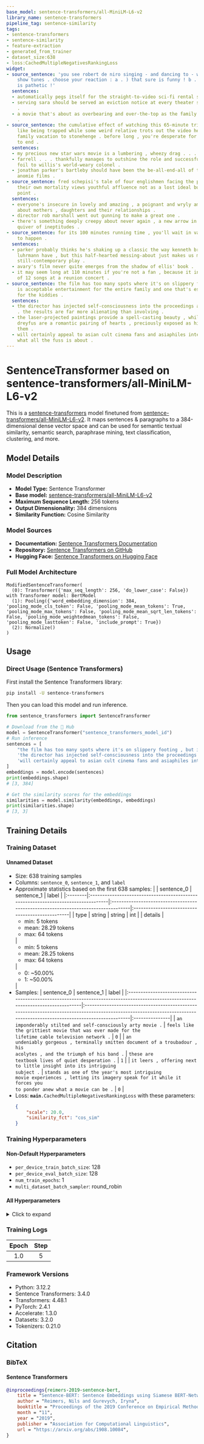 ```yaml
---
base_model: sentence-transformers/all-MiniLM-L6-v2
library_name: sentence-transformers
pipeline_tag: sentence-similarity
tags:
- sentence-transformers
- sentence-similarity
- feature-extraction
- generated_from_trainer
- dataset_size:638
- loss:CachedMultipleNegativesRankingLoss
widget:
- source_sentence: 'you see robert de niro singing - and dancing to - west side story
    show tunes . choose your reaction : a . ) that sure is funny ! b . ) that sure
    is pathetic !'
  sentences:
  - automatically pegs itself for the straight-to-video sci-fi rental shelf .
  - serving sara should be served an eviction notice at every theater stuck with it
    .
  - a movie that's about as overbearing and over-the-top as the family it depicts
    .
- source_sentence: the cumulative effect of watching this 65-minute trifle is rather
    like being trapped while some weird relative trots out the video he took of the
    family vacation to stonehenge . before long , you're desperate for the evening
    to end .
  sentences:
  - my precious new star wars movie is a lumbering , wheezy drag . . .
  - farrell . . . thankfully manages to outshine the role and successfully plays the
    foil to willis's world-weary colonel .
  - jonathan parker's bartleby should have been the be-all-end-all of the modern-office
    anomie films .
- source_sentence: fred schepisi's tale of four englishmen facing the prospect of
    their own mortality views youthful affluence not as a lost ideal but a starting
    point .
  sentences:
  - everyone's insecure in lovely and amazing , a poignant and wryly amusing film
    about mothers , daughters and their relationships .
  - director rob marshall went out gunning to make a great one .
  - there's something deeply creepy about never again , a new arrow in schaeffer's
    quiver of ineptitudes .
- source_sentence: for its 100 minutes running time , you'll wait in vain for a movie
    to happen .
  sentences:
  - parker probably thinks he's shaking up a classic the way kenneth branagh and baz
    luhrmann have , but this half-hearted messing-about just makes us miss wilde's
    still-contemporary play .
  - avary's film never quite emerges from the shadow of ellis' book .
  - it may seem long at 110 minutes if you're not a fan , because it includes segments
    of 12 songs at a reunion concert .
- source_sentence: the film has too many spots where it's on slippery footing , but
    is acceptable entertainment for the entire family and one that's especially fit
    for the kiddies .
  sentences:
  - the director has injected self-consciousness into the proceedings at every turn
    . the results are far more alienating than involving .
  - the laser-projected paintings provide a spell-casting beauty , while russell and
    dreyfus are a romantic pairing of hearts , preciously exposed as history corners
    them .
  - will certainly appeal to asian cult cinema fans and asiaphiles interested to see
    what all the fuss is about .
---
```


# SentenceTransformer based on sentence-transformers/all-MiniLM-L6-v2

This is a [sentence-transformers](https://www.SBERT.net) model finetuned from [sentence-transformers/all-MiniLM-L6-v2](https://huggingface.co/sentence-transformers/all-MiniLM-L6-v2). It maps sentences & paragraphs to a 384-dimensional dense vector space and can be used for semantic textual similarity, semantic search, paraphrase mining, text classification, clustering, and more.

## Model Details

### Model Description
- **Model Type:** Sentence Transformer
- **Base model:** [sentence-transformers/all-MiniLM-L6-v2](https://huggingface.co/sentence-transformers/all-MiniLM-L6-v2) <!-- at revision fa97f6e7cb1a59073dff9e6b13e2715cf7475ac9 -->
- **Maximum Sequence Length:** 256 tokens
- **Output Dimensionality:** 384 dimensions
- **Similarity Function:** Cosine Similarity
<!-- - **Training Dataset:** Unknown -->
<!-- - **Language:** Unknown -->
<!-- - **License:** Unknown -->

### Model Sources

- **Documentation:** [Sentence Transformers Documentation](https://sbert.net)
- **Repository:** [Sentence Transformers on GitHub](https://github.com/UKPLab/sentence-transformers)
- **Hugging Face:** [Sentence Transformers on Hugging Face](https://huggingface.co/models?library=sentence-transformers)

### Full Model Architecture

```
ModifiedSentenceTransformer(
  (0): Transformer({'max_seq_length': 256, 'do_lower_case': False}) with Transformer model: BertModel 
  (1): Pooling({'word_embedding_dimension': 384, 'pooling_mode_cls_token': False, 'pooling_mode_mean_tokens': True, 'pooling_mode_max_tokens': False, 'pooling_mode_mean_sqrt_len_tokens': False, 'pooling_mode_weightedmean_tokens': False, 'pooling_mode_lasttoken': False, 'include_prompt': True})
  (2): Normalize()
)
```

## Usage

### Direct Usage (Sentence Transformers)

First install the Sentence Transformers library:

```bash
pip install -U sentence-transformers
```

Then you can load this model and run inference.
```python
from sentence_transformers import SentenceTransformer

# Download from the 🤗 Hub
model = SentenceTransformer("sentence_transformers_model_id")
# Run inference
sentences = [
    "the film has too many spots where it's on slippery footing , but is acceptable entertainment for the entire family and one that's especially fit for the kiddies .",
    'the director has injected self-consciousness into the proceedings at every turn . the results are far more alienating than involving .',
    'will certainly appeal to asian cult cinema fans and asiaphiles interested to see what all the fuss is about .',
]
embeddings = model.encode(sentences)
print(embeddings.shape)
# [3, 384]

# Get the similarity scores for the embeddings
similarities = model.similarity(embeddings, embeddings)
print(similarities.shape)
# [3, 3]
```

<!--
### Direct Usage (Transformers)

<details><summary>Click to see the direct usage in Transformers</summary>

</details>
-->

<!--
### Downstream Usage (Sentence Transformers)

You can finetune this model on your own dataset.

<details><summary>Click to expand</summary>

</details>
-->

<!--
### Out-of-Scope Use

*List how the model may foreseeably be misused and address what users ought not to do with the model.*
-->

<!--
## Bias, Risks and Limitations

*What are the known or foreseeable issues stemming from this model? You could also flag here known failure cases or weaknesses of the model.*
-->

<!--
### Recommendations

*What are recommendations with respect to the foreseeable issues? For example, filtering explicit content.*
-->

## Training Details

### Training Dataset

#### Unnamed Dataset

* Size: 638 training samples
* Columns: <code>sentence_0</code>, <code>sentence_1</code>, and <code>label</code>
* Approximate statistics based on the first 638 samples:
  |         | sentence_0                                                                        | sentence_1                                                                        | label                                           |
  |:--------|:----------------------------------------------------------------------------------|:----------------------------------------------------------------------------------|:------------------------------------------------|
  | type    | string                                                                            | string                                                                            | int                                             |
  | details | <ul><li>min: 5 tokens</li><li>mean: 28.29 tokens</li><li>max: 64 tokens</li></ul> | <ul><li>min: 5 tokens</li><li>mean: 28.25 tokens</li><li>max: 64 tokens</li></ul> | <ul><li>0: ~50.00%</li><li>1: ~50.00%</li></ul> |
* Samples:
  | sentence_0                                                                                                                       | sentence_1                                                                                                                                                             | label          |
  |:---------------------------------------------------------------------------------------------------------------------------------|:-----------------------------------------------------------------------------------------------------------------------------------------------------------------------|:---------------|
  | <code>an imponderably stilted and self-consciously arty movie .</code>                                                           | <code>feels like the grittiest movie that was ever made for the lifetime cable television network .</code>                                                             | <code>0</code> |
  | <code>an undeniably gorgeous , terminally smitten document of a troubadour , his acolytes , and the triumph of his band .</code> | <code>these are textbook lives of quiet desperation .</code>                                                                                                           | <code>1</code> |
  | <code>it leers , offering next to little insight into its intriguing subject .</code>                                            | <code>stands as one of the year's most intriguing movie experiences , letting its imagery speak for it while it forces you to ponder anew what a movie can be .</code> | <code>0</code> |
* Loss: <code>__main__.CachedMultipleNegativesRankingLoss</code> with these parameters:
  ```json
  {
      "scale": 20.0,
      "similarity_fct": "cos_sim"
  }
  ```

### Training Hyperparameters
#### Non-Default Hyperparameters

- `per_device_train_batch_size`: 128
- `per_device_eval_batch_size`: 128
- `num_train_epochs`: 1
- `multi_dataset_batch_sampler`: round_robin

#### All Hyperparameters
<details><summary>Click to expand</summary>

- `overwrite_output_dir`: False
- `do_predict`: False
- `eval_strategy`: no
- `prediction_loss_only`: True
- `per_device_train_batch_size`: 128
- `per_device_eval_batch_size`: 128
- `per_gpu_train_batch_size`: None
- `per_gpu_eval_batch_size`: None
- `gradient_accumulation_steps`: 1
- `eval_accumulation_steps`: None
- `torch_empty_cache_steps`: None
- `learning_rate`: 5e-05
- `weight_decay`: 0.0
- `adam_beta1`: 0.9
- `adam_beta2`: 0.999
- `adam_epsilon`: 1e-08
- `max_grad_norm`: 1
- `num_train_epochs`: 1
- `max_steps`: -1
- `lr_scheduler_type`: linear
- `lr_scheduler_kwargs`: {}
- `warmup_ratio`: 0.0
- `warmup_steps`: 0
- `log_level`: passive
- `log_level_replica`: warning
- `log_on_each_node`: True
- `logging_nan_inf_filter`: True
- `save_safetensors`: True
- `save_on_each_node`: False
- `save_only_model`: False
- `restore_callback_states_from_checkpoint`: False
- `no_cuda`: False
- `use_cpu`: False
- `use_mps_device`: False
- `seed`: 42
- `data_seed`: None
- `jit_mode_eval`: False
- `use_ipex`: False
- `bf16`: False
- `fp16`: False
- `fp16_opt_level`: O1
- `half_precision_backend`: auto
- `bf16_full_eval`: False
- `fp16_full_eval`: False
- `tf32`: None
- `local_rank`: 0
- `ddp_backend`: None
- `tpu_num_cores`: None
- `tpu_metrics_debug`: False
- `debug`: []
- `dataloader_drop_last`: False
- `dataloader_num_workers`: 0
- `dataloader_prefetch_factor`: None
- `past_index`: -1
- `disable_tqdm`: False
- `remove_unused_columns`: True
- `label_names`: None
- `load_best_model_at_end`: False
- `ignore_data_skip`: False
- `fsdp`: []
- `fsdp_min_num_params`: 0
- `fsdp_config`: {'min_num_params': 0, 'xla': False, 'xla_fsdp_v2': False, 'xla_fsdp_grad_ckpt': False}
- `fsdp_transformer_layer_cls_to_wrap`: None
- `accelerator_config`: {'split_batches': False, 'dispatch_batches': None, 'even_batches': True, 'use_seedable_sampler': True, 'non_blocking': False, 'gradient_accumulation_kwargs': None}
- `deepspeed`: None
- `label_smoothing_factor`: 0.0
- `optim`: adamw_torch
- `optim_args`: None
- `adafactor`: False
- `group_by_length`: False
- `length_column_name`: length
- `ddp_find_unused_parameters`: None
- `ddp_bucket_cap_mb`: None
- `ddp_broadcast_buffers`: False
- `dataloader_pin_memory`: True
- `dataloader_persistent_workers`: False
- `skip_memory_metrics`: True
- `use_legacy_prediction_loop`: False
- `push_to_hub`: False
- `resume_from_checkpoint`: None
- `hub_model_id`: None
- `hub_strategy`: every_save
- `hub_private_repo`: None
- `hub_always_push`: False
- `gradient_checkpointing`: False
- `gradient_checkpointing_kwargs`: None
- `include_inputs_for_metrics`: False
- `include_for_metrics`: []
- `eval_do_concat_batches`: True
- `fp16_backend`: auto
- `push_to_hub_model_id`: None
- `push_to_hub_organization`: None
- `mp_parameters`: 
- `auto_find_batch_size`: False
- `full_determinism`: False
- `torchdynamo`: None
- `ray_scope`: last
- `ddp_timeout`: 1800
- `torch_compile`: False
- `torch_compile_backend`: None
- `torch_compile_mode`: None
- `dispatch_batches`: None
- `split_batches`: None
- `include_tokens_per_second`: False
- `include_num_input_tokens_seen`: False
- `neftune_noise_alpha`: None
- `optim_target_modules`: None
- `batch_eval_metrics`: False
- `eval_on_start`: False
- `use_liger_kernel`: False
- `eval_use_gather_object`: False
- `average_tokens_across_devices`: False
- `prompts`: None
- `batch_sampler`: batch_sampler
- `multi_dataset_batch_sampler`: round_robin

</details>

### Training Logs
| Epoch | Step |
|:-----:|:----:|
| 1.0   | 5    |


### Framework Versions
- Python: 3.12.2
- Sentence Transformers: 3.4.0
- Transformers: 4.48.1
- PyTorch: 2.4.1
- Accelerate: 1.3.0
- Datasets: 3.2.0
- Tokenizers: 0.21.0

## Citation

### BibTeX

#### Sentence Transformers
```bibtex
@inproceedings{reimers-2019-sentence-bert,
    title = "Sentence-BERT: Sentence Embeddings using Siamese BERT-Networks",
    author = "Reimers, Nils and Gurevych, Iryna",
    booktitle = "Proceedings of the 2019 Conference on Empirical Methods in Natural Language Processing",
    month = "11",
    year = "2019",
    publisher = "Association for Computational Linguistics",
    url = "https://arxiv.org/abs/1908.10084",
}
```

<!--
## Glossary

*Clearly define terms in order to be accessible across audiences.*
-->

<!--
## Model Card Authors

*Lists the people who create the model card, providing recognition and accountability for the detailed work that goes into its construction.*
-->

<!--
## Model Card Contact

*Provides a way for people who have updates to the Model Card, suggestions, or questions, to contact the Model Card authors.*
-->